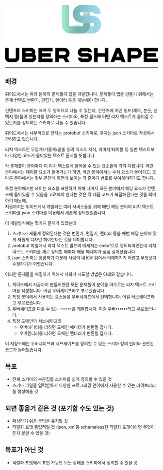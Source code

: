 ![UBERSHAPE](./logo/logo_tech_ubershape_v1-11.png)

---

## 배경
뤼이드에서는 여러 분야의 문제풀이 앱을 개발합니다.
문제풀이 앱을 만들기 위해서는 문제 컨텐츠 변환기, 편집기, 렌더러 등을 개발해야 합니다.

컨텐츠의 스키마는 크게 두 영역으로 나눌 수 있는데, 컨텐츠에 어떤 필드(제목, 본문, 선택지 등)들이 있는지를 정의하는 스키마와, 특정 필드에 어떤 리치 텍스트가 들어갈 수 있는지를 정의하는 스키마로 나눌 수 있습니다.

뤼이드에서는 내부적으로 전자는 protobuf 스키마로, 후자는 json 스키마로 작성해서 관리하고 있습니다.

리치 텍스트란 두껍게/기울게/밑줄 등의 텍스트 서식, 이미지/테이블 등 일반 텍스트보다 다양한 요소가 들어있는 텍스트 문서를 뜻합니다.

각 문제풀이 분야마다 이 리치 텍스트에 들어올 수 있는 요소들이 각각 다릅니다.
어떤 분야에서는 테이블 요소가 들어가는가 하면, 어떤 분야에서는 수식 요소가 들어가고, 또 다른 분야에서는 일부 문단에 화면에 보이는 각 줄마다 번호를 부여해야하기도 합니다.

특정 분야에서만 쓰이는 요소를 표현하기 위해 나머지 모든 분야에서 해당 요소가 컨텐츠에 들어있을 수 있음을 고려해야 한다는 것은 각 제품 코드가 복잡해진다는 것을 의미하기 때문에,\
지금까지는 뤼이드에서 개발되는 여러 서비스들을 위해 매번 해당 분야의 리치 텍스트 스키마를 json 스키마를 이용해서 새롭게 정의했었습니다.

이 개발방식에는 몇가지 문제가 있었는데

1. 스키마가 새롭게 정의된다는 것은 변환기, 편집기, 렌더러 등을 매번 해당 분야에 맞게 새롭게 디자인 해야한다는 것을 의미합니다.
1. protobuf 파일에서 리치 텍스트 필드의 메세지는 oneof으로 정의되어있는데 리치 텍스트 스키마를 새로 정의할 때마다 해당 메세지가 점점 길어졌습니다.
1. json 스키마는 장황하기 때문에 사람이 내용을 읽어서 이해하기가 어렵고 무엇보다 수정하기가 어렵습니다.

이러한 문제들을 해결하기 위해서 저희가 시도할 방법은 아래와 같습니다.

1. 뤼이드에서 지금까지 만들어왔던 모든 문제풀이 분야를 아우르는 리치 텍스트 스키마를 작성합니다. 이걸 우버셰이프라고 부르겠습니다.
1. 특정 분야에서 사용되는 요소들을 우버셰이프에서 선택합니다. 이걸 서브셰이프라고 부르겠습니다.
1. 우버셰이프를 다룰 수 있는 ㅁㅁㅁ를 개발합니다. 이걸 우버ㅁㅁㅁ라고 부르겠습니다.
1. 특정 도메인의 서브셰이프와
    - 우버에디터를 더하면 도메인 에디터가 반환될 겁니다.
    - 우버렌더러를 더하면 도메인 렌더러가 반환될 겁니다.

이 저장소에는 우버셰이프와 서브셰이프를 정의할 수 있는 스키마 정의 언어와 관련된 코드가 들어있습니다.


## 목표
- 전체 스키마의 부분집합 스키마를 쉽게 정의할 수 있을 것
- 스키마 파일을 입력받아서 다양한 프로그래밍 언어에서 사용할 수 있는 라이브러리를 생성해줄 것

## 되면 좋을거 같은 것 (포기할 수도 있는 것)
- 파싱하기 쉬운 문법을 유지할 것
- 직렬화 포맷 중립적일 것 (json, xml등 schemaless한 직렬화 포맷이라면 무엇이든지 붙일 수 있을 것)

## 목표가 아닌 것
- 직렬화 포맷에서 표현 가능한 모든 상태를 스키마에서 정의할 수 있을 것
